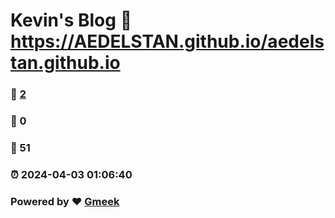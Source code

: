 # Kevin's Blog :link: https://AEDELSTAN.github.io/aedelstan.github.io 
### :page_facing_up: [2](https://AEDELSTAN.github.io/aedelstan.github.io/tag.html) 
### :speech_balloon: 0 
### :hibiscus: 51 
### :alarm_clock: 2024-04-03 01:06:40 
### Powered by :heart: [Gmeek](https://github.com/Meekdai/Gmeek)
